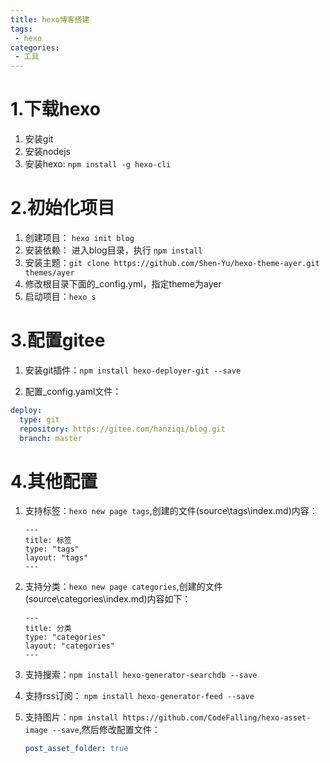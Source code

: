 ```yaml
---
title: hexo博客搭建
tags: 
 - hexo
categories:
 - 工具
---
```




# 1.下载hexo

1. 安装git
2. 安装nodejs
3. 安装hexo: `npm install -g hexo-cli`

# 2.初始化项目

1. 创建项目： `hexo init blog`
2. 安装依赖： 进入blog目录，执行 `npm install`
3. 安装主题：`git clone https://github.com/Shen-Yu/hexo-theme-ayer.git themes/ayer`
4. 修改根目录下面的_config.yml，指定theme为ayer
5. 启动项目：`hexo s`

# 3.配置gitee

1. 安装git插件：`npm install hexo-deployer-git --save`

2. 配置_config.yaml文件：

```yaml
deploy:
  type: git
  repository: https://gitee.com/hanziqi/blog.git
  branch: master
```



# 4.其他配置

1. 支持标签：`hexo new page tags`,创建的文件(source\tags\index.md)内容：

   ```shell
   ---
   title: 标签
   type: "tags"
   layout: "tags"
   ---
   ```

   

2. 支持分类：`hexo new page categories`,创建的文件(source\categories\index.md)内容如下：

   ```shell
   ---
   title: 分类
   type: "categories"
   layout: "categories"
   ---
   ```

3. 支持搜索：`npm install hexo-generator-searchdb --save`

4. 支持rss订阅： `npm install hexo-generator-feed --save`

5. 支持图片：`npm install https://github.com/CodeFalling/hexo-asset-image --save`,然后修改配置文件：

   ```yaml
   post_asset_folder: true
   ```

